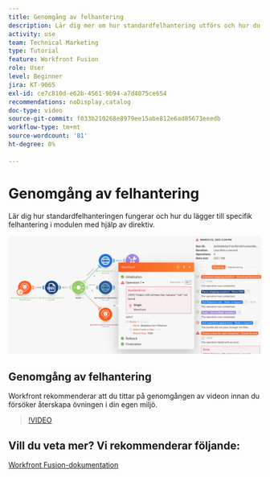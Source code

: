 ```yaml
---
title: Genomgång av felhantering
description: Lär dig mer om hur standardfelhantering utförs och hur du lägger till specifik felhantering i modulen med hjälp av direktiv i  [!DNL Adobe Workfront Fusion].
activity: use
team: Technical Marketing
type: Tutorial
feature: Workfront Fusion
role: User
level: Beginner
jira: KT-9065
exl-id: ce7c810d-e62b-4561-9b94-a7d4075ce654
recommendations: noDisplay,catalog
doc-type: video
source-git-commit: f033b210268e8979ee15abe812e6ad85673eeedb
workflow-type: tm+mt
source-wordcount: '81'
ht-degree: 0%

---
```


# Genomgång av felhantering

Lär dig hur standardfelhanteringen fungerar och hur du lägger till specifik felhantering i modulen med hjälp av direktiv.

![En bild av ett scenario med felhantering](assets/troubleshooting-and-error-handling-7.png)

## Genomgång av felhantering

Workfront rekommenderar att du tittar på genomgången av videon innan du försöker återskapa övningen i din egen miljö.

>[!VIDEO](https://video.tv.adobe.com/v/335306/?quality=12&learn=on)

## Vill du veta mer? Vi rekommenderar följande:

[Workfront Fusion-dokumentation](https://experienceleague.adobe.com/docs/workfront/using/adobe-workfront-fusion/workfront-fusion-2.html?lang=en)
